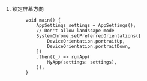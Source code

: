 1. 锁定屏幕方向

            void main() {
                AppSettings settings = AppSettings();
                // Don't allow landscape mode
                SystemChrome.setPreferredOrientations([
                    DeviceOrientation.portraitUp,
                    DeviceOrientation.portraitDown,
                ])
                .then((_) => runApp(
                    MyApp(settings: settings),
                ));
            }